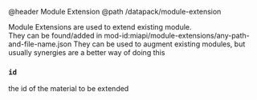 @header Module Extension
@path /datapack/module-extension

Module Extensions are used to extend existing module.  
They can be found/added in mod-id:miapi/module-extensions/any-path-and-file-name.json
They can be used to augment existing modules, but usually synergies are a better way of doing this

### `id` 
the id of the material to be extended